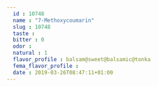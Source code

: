 ```yaml
---
  id : 10748
  name : "7-Methoxycoumarin"
  slug : 10748
  taste : 
  bitter : 0
  odor : 
  natural : 1
  flavor_profile : balsam@sweet@balsamic@tonka
  fema_flavor_profile : 
  date : 2019-03-26T08:47:11+01:00
---
```



